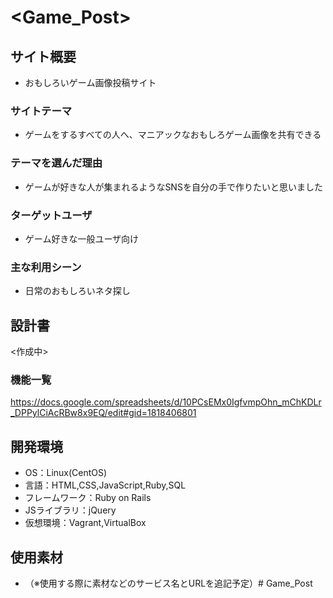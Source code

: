 # <Game_Post>

## サイト概要
- おもしろいゲーム画像投稿サイト

### サイトテーマ
- ゲームをするすべての人へ、マニアックなおもしろゲーム画像を共有できる

### テーマを選んだ理由
- ゲームが好きな人が集まれるようなSNSを自分の手で作りたいと思いました

### ターゲットユーザ
- ゲーム好きな一般ユーザ向け

### 主な利用シーン
- 日常のおもしろいネタ探し

## 設計書
<作成中>

### 機能一覧
<https://docs.google.com/spreadsheets/d/10PCsEMx0IgfvmpOhn_mChKDLr_DPPylCiAcRBw8x9EQ/edit#gid=1818406801>

## 開発環境
- OS：Linux(CentOS)
- 言語：HTML,CSS,JavaScript,Ruby,SQL
- フレームワーク：Ruby on Rails
- JSライブラリ：jQuery
- 仮想環境：Vagrant,VirtualBox

## 使用素材
- （※使用する際に素材などのサービス名とURLを追記予定）# Game_Post
